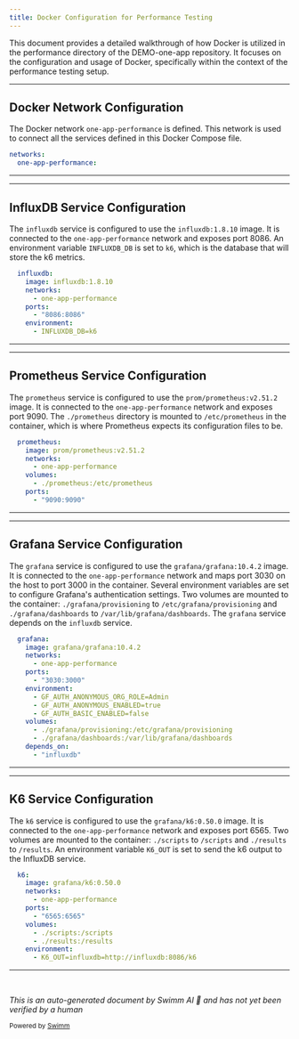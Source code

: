 ```yaml
---
title: Docker Configuration for Performance Testing
---
```

This document provides a detailed walkthrough of how Docker is utilized in the performance directory of the DEMO-one-app repository. It focuses on the configuration and usage of Docker, specifically within the context of the performance testing setup.

<SwmSnippet path="/__performance__/docker-compose.yml" line="3">

---

## Docker Network Configuration

The Docker network `one-app-performance` is defined. This network is used to connect all the services defined in this Docker Compose file.

```yaml
networks:
  one-app-performance:
```

---

</SwmSnippet>

<SwmSnippet path="/__performance__/docker-compose.yml" line="8">

---

## InfluxDB Service Configuration

The `influxdb` service is configured to use the `influxdb:1.8.10` image. It is connected to the `one-app-performance` network and exposes port 8086. An environment variable `INFLUXDB_DB` is set to `k6`, which is the database that will store the k6 metrics.

```yaml
  influxdb:
    image: influxdb:1.8.10
    networks:
      - one-app-performance
    ports:
      - "8086:8086"
    environment:
      - INFLUXDB_DB=k6
```

---

</SwmSnippet>

<SwmSnippet path="/__performance__/docker-compose.yml" line="18">

---

## Prometheus Service Configuration

The `prometheus` service is configured to use the `prom/prometheus:v2.51.2` image. It is connected to the `one-app-performance` network and exposes port 9090. The `./prometheus` directory is mounted to `/etc/prometheus` in the container, which is where Prometheus expects its configuration files to be.

```yaml
  prometheus:
    image: prom/prometheus:v2.51.2
    networks:
      - one-app-performance
    volumes:
      - ./prometheus:/etc/prometheus
    ports:
      - "9090:9090"
```

---

</SwmSnippet>

<SwmSnippet path="/__performance__/docker-compose.yml" line="28">

---

## Grafana Service Configuration

The `grafana` service is configured to use the `grafana/grafana:10.4.2` image. It is connected to the `one-app-performance` network and maps port 3030 on the host to port 3000 in the container. Several environment variables are set to configure Grafana's authentication settings. Two volumes are mounted to the container: `./grafana/provisioning` to `/etc/grafana/provisioning` and `./grafana/dashboards` to `/var/lib/grafana/dashboards`. The `grafana` service depends on the `influxdb` service.

```yaml
  grafana:
    image: grafana/grafana:10.4.2
    networks:
      - one-app-performance
    ports:
      - "3030:3000"
    environment:
      - GF_AUTH_ANONYMOUS_ORG_ROLE=Admin
      - GF_AUTH_ANONYMOUS_ENABLED=true
      - GF_AUTH_BASIC_ENABLED=false
    volumes:
      - ./grafana/provisioning:/etc/grafana/provisioning
      - ./grafana/dashboards:/var/lib/grafana/dashboards
    depends_on:
      - "influxdb"
```

---

</SwmSnippet>

<SwmSnippet path="/__performance__/docker-compose.yml" line="45">

---

## K6 Service Configuration

The `k6` service is configured to use the `grafana/k6:0.50.0` image. It is connected to the `one-app-performance` network and exposes port 6565. Two volumes are mounted to the container: `./scripts` to `/scripts` and `./results` to `/results`. An environment variable `K6_OUT` is set to send the k6 output to the InfluxDB service.

```yaml
  k6:
    image: grafana/k6:0.50.0
    networks:
      - one-app-performance
    ports:
      - "6565:6565"
    volumes:
      - ./scripts:/scripts
      - ./results:/results
    environment:
      - K6_OUT=influxdb=http://influxdb:8086/k6
```

---

</SwmSnippet>

&nbsp;

*This is an auto-generated document by Swimm AI 🌊 and has not yet been verified by a human*

<SwmMeta version="3.0.0" repo-id="Z2l0aHViJTNBJTNBREVNTy1vbmUtYXBwJTNBJTNBZ2lsYWRuYXZvdA==" repo-name="DEMO-one-app" doc-type="general-build-tool"><sup>Powered by [Swimm](/)</sup></SwmMeta>
